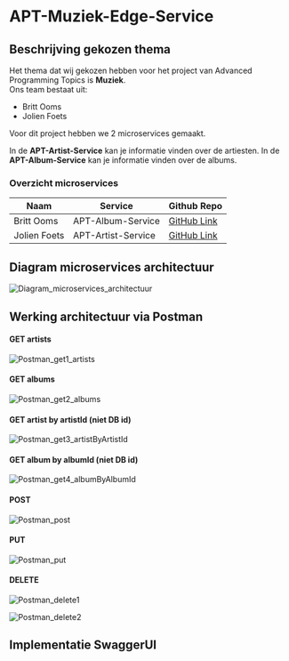 # APT-Muziek-Edge-Service
## Beschrijving gekozen thema ##

Het thema dat wij gekozen hebben voor het project van Advanced Programming Topics is __Muziek__.\
Ons team bestaat uit:
 - Britt Ooms
 - Jolien Foets

Voor dit project hebben we 2 microservices gemaakt.

In de __APT-Artist-Service__ kan je informatie vinden over de artiesten.
In de __APT-Album-Service__ kan je informatie vinden over de albums.

### Overzicht microservices ###

Naam |Service|Github Repo
-----|-------|-----------
Britt Ooms|APT-Album-Service|[GitHub Link](https://github.com/Britt93/APT-Album-Service)
Jolien Foets|APT-Artist-Service|[GitHub Link](https://github.com/JolienFoets/APT-Artist-Service)

## Diagram microservices architectuur ##

![Diagram_microservices_architectuur](https://github.com/JolienFoets/APT-Muziek-Edge-Service/blob/main/Screenshots/Diagram_microservices_architectuur.png)

## Werking architectuur via Postman ##

#### GET artists ####

![Postman_get1_artists](https://github.com/JolienFoets/APT-Muziek-Edge-Service/blob/main/Screenshots/Postman_get1_artists.png)

#### GET albums ####

![Postman_get2_albums](https://github.com/JolienFoets/APT-Muziek-Edge-Service/blob/main/Screenshots/Postman_get2_albums.png)

#### GET artist by artistId (niet DB id) ####

![Postman_get3_artistByArtistId](https://github.com/JolienFoets/APT-Muziek-Edge-Service/blob/main/Screenshots/Postman_get3_artistByArtistId.png)

#### GET album by albumId (niet DB id) ####

![Postman_get4_albumByAlbumId](https://github.com/JolienFoets/APT-Muziek-Edge-Service/blob/main/Screenshots/Postman_get4_albumByAlbumId.png)

#### POST ####

![Postman_post](https://github.com/JolienFoets/APT-Muziek-Edge-Service/blob/main/Screenshots/Postman_post.png)

#### PUT ####

![Postman_put](https://github.com/JolienFoets/APT-Muziek-Edge-Service/blob/main/Screenshots/Postman_put.png)

#### DELETE ####

![Postman_delete1](https://github.com/JolienFoets/APT-Muziek-Edge-Service/blob/main/Screenshots/Postman_delete1.png)

![Postman_delete2](https://github.com/JolienFoets/APT-Muziek-Edge-Service/blob/main/Screenshots/Postman_delete2.png)








## Implementatie SwaggerUI ##